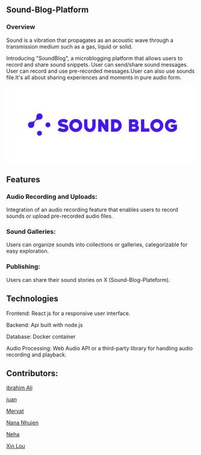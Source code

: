## Sound-Blog-Platform

### Overview

Sound is a vibration that propagates as an acoustic wave through a transmission medium such as a gas, liquid or solid.

Introducing "SoundBlog", a microblogging platform that allows users to record and share sound snippets. User can send/share sound messages. User can record and use pre-recorded messages.User can also use sounds file.It's all about sharing experiences and moments in pure audio form.

![Alt text](src/assets/logo.png)

## Features

### Audio Recording and Uploads:

Integration of an audio recording feature that enables users to record sounds or upload pre-recorded audio files.

### Sound Galleries:

Users can organize sounds into collections or galleries, categorizable for easy exploration.

### Publishing:

Users can share their sound stories on X (Sound-Blog-Plateform).

## Technologies

Frontend: React js for a responsive user interface.

Backend: Api built with node.js

Database: Docker container

Audio Processing: Web Audio API or a third-party library for handling audio recording and playback.

## Contributors:

[ibrahim Ali](https://github.com/Ibrahim86Ali)

[juan](https://github.com/jialvaradob)

[Mervat](https://github.com/Mervatabuamro)

[Nana Nhuien](https://github.com/Nana99999)

[Neha](https://github.com/Neha-2012)

[Xin Lou](https://github.com/XinGITLou)
